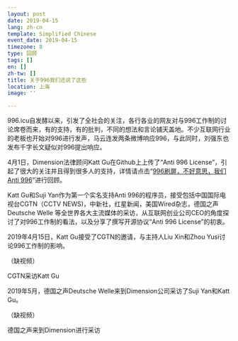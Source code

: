 ```yaml
---
layout: post
date: 2019-04-15
lang: zh-cn
template: Simplified Chinese
event_date: 2019-04-15
timezone: 8
type: 回顾
tags: []
en: []
zh-tw: []
title: 关于996我们还说了这些
location: 上海
image: ''

---
```

996\.icu自发酵以来，引发了全社会的关注，各行各业的网友对与996工作制的讨论席卷而来，有的支持，有的批判，不同的想法和言论铺天盖地。不少互联网行业的老板也开始对996进行发声，马云连发两条微博响应996，与此同时，刘强东也发布千字长文疑似对996提出响应。

4月1日，Dimension法律顾问Katt Gu在Github上上传了“Anti 996 License”，引起了很大的关注并且得到很多人的支持，详情请点击“[996刷屏，不好意思，我们Anti 996](http://mp.weixin.qq.com/s?__biz=MzUxMTg0NzY0Mg==&mid=2247483865&idx=1&sn=98a9a1b85cf54c09c33577d7be89fa19&chksm=f96c3c6cce1bb57a0fcc7e1db59a0adfe9138c83f8a80627b76f24ea1f205ba2f9a1dbd2be32&scene=21#wechat_redirect)”进行回顾。

Katt Gu和Suji Yan作为第一个实名支持Anti 996的程序员，接受包括中国国际电视台CGTN（CCTV NEWS)，中新社，红星新闻，美国Wired杂志，德国之声Deutsche Welle 等全世界各大主流媒体的采访，从互联网创业公司CEO的角度探讨了对996工作制的看法，以及分享了撰写开源协议“Anti 996 License”的初衷。

2019年4月15日，Katt Gu接受了CGTN的邀请，与主持人Liu Xin和Zhou Yusi讨论996工作制的影响。

（缺视频）

CGTN采访Katt Gu

2019年5月，德国之声Deutsche Welle来到Dimension公司采访了Suji Yan和Katt Gu。

（缺视频）

德国之声来到Dimension进行采访